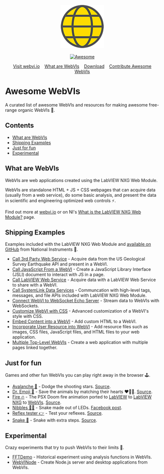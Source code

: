 <div align="center">
    <div>
        <!-- WebVI logo Copyright 2019 National Instruments -->
        <a href="https://www.webvi.io">
            <img width="140" height="140" src="assets/logo.png" alt="Awesome WebVIs">
        </a>
    </div>
    <br>
    <a href="https://awesome.re">
        <img src="https://awesome.re/badge-flat2.svg" alt="Awesome">
    </a>
    <br>
    <p align="center">
        <a href="https://www.webvi.io">Visit webvi.io</a>&nbsp;&nbsp;&nbsp;
        <a href="#what-are-webvis">What are WebVIs</a>&nbsp;&nbsp;&nbsp;
        <a href="https://www.ni.com/en-us/support/downloads/software-products/download.labview-nxg-web-module.html">Download</a>&nbsp;&nbsp;&nbsp;
        <a href="CONTRIBUTING.md">Contribute Awesome WebVIs</a>
    </p>
</div>

# Awesome WebVIs

A curated list of awesome WebVIs and resources for making awesome free-range organic WebVIs 🤘.

## Contents

- [What are WebVIs](#what-are-webvis)
- [Shipping Examples](#shipping-examples)
- [Just for fun](#just-for-fun)
- [Experimental](#experimental)

## What are WebVIs

WebVIs are web applications created using the LabVIEW NXG Web Module.

WebVIs are standalone HTML + JS + CSS webpages that can acquire data (usually from a web service), do some basic analysis, and present the data in scientific and engineering optimized web controls ⚡.

Find out more at [webvi.io](https://www.webvi.io) or on NI's [What is the LabVIEW NXG Web Module?](https://www.ni.com/en-us/shop/electronic-test-instrumentation/add-ons-for-electronic-test-and-instrumentation/what-is-labview-nxg-web-module.html) page.

## Shipping Examples

Examples included with the LabVIEW NXG Web Module and [available on GitHub](https://github.com/ni/webvi-examples) from National Instruments 🦅.

- [Call 3rd Party Web Service](https://github.com/ni/webvi-examples#call-3rd-party-web-service) - Acquire data from the US Geological Survey Earthquake API and present in a WebVI.
- [Call JavaScript From a WebVI](https://github.com/ni/webvi-examples#call-javascript-from-a-webvi) - Create a JavaScript Library Interface (JSLI) document to interact with JS in a page.
- [Call LabVIEW Web Service](https://github.com/ni/webvi-examples#call-labview-web-service) - Acquire data with a LabVIEW Web Service to share with a WebVI.
- [Call SystemLink Data Services](https://github.com/ni/webvi-examples#call-systemlink-data-services) - Communcation with high-level tags, messages, and file APIs included with LabVIEW NXG Web Module.
- [Connect WebVI to WebSocket Echo Server](https://github.com/ni/webvi-examples#connect-webvi-to-websocket-echo-server) - Stream data to WebVIs with WebSockets.
- [Customize WebVI with CSS](https://github.com/ni/webvi-examples#customize-webvi-with-css) - Advanced customization of a WebVI's style with CSS.
- [Embed Content into a WebVI](https://github.com/ni/webvi-examples#embed-content-into-a-webvi) - Add custom HTML to a WebVI.
- [Incorporate User Resource into WebVI](https://github.com/ni/webvi-examples#incorporate-user-resource-into-webvi) - Add resource files such as images, CSS files, JavaScript files, and HTML files to your web application.
- [Multiple Top-Level WebVIs](https://github.com/ni/webvi-examples#multiple-top-level-webvis) - Create a web application with multiple pages linked together.

## Just for fun

Games and other fun WebVIs you can play right away in the browser 🕹.

- [Avalanche 🌠](https://rajsite.github.io/webvi-experiments/Avalanche/) - Dodge the shooting stars. [Source](https://github.com/rajsite/webvi-experiments/tree/master/Arcade/Avalanche/nxg).
- [Dr. Emoji 💊](https://rajsite.github.io/webvi-experiments/DrEmoji/) - Save the animals by matching their hearts ❤💙💛. [Source](https://github.com/rajsite/webvi-experiments/tree/master/Arcade/DrEmoji/nxg).
- [Fire 🔥](https://rajsite.github.io/webvi-experiments/build/Fire/) - The PSX Doom fire animation ported to [LabVIEW](https://github.com/dataflowg/labview-psx-doom-fire) to [LabVIEW NXG](https://github.com/rajsite/webvi-experiments/tree/master/Arcade/Fire) to [WebVIs](https://github.com/rajsite/webvi-experiments/tree/master/Arcade/Fire). [Source](https://github.com/rajsite/webvi-experiments/tree/master/Arcade/Fire).
- [Nibbles 🐍💡](http://ccm-ee.com/Nibbles/Nibbles.html) - Snake made out of LEDs. [Facebook post](https://www.facebook.com/ccmelectronic/posts/1887095178035968).
- [Reflex tester 👉](https://rajsite.github.io/webvi-experiments/Reflex/) - Test your reflexes. [Source](https://github.com/rajsite/webvi-experiments/tree/master/Arcade/Reflex).
- [Snake 🐍](https://rajsite.github.io/webvi-experiments/Snake/) - Snake with extra steps. [Source](https://github.com/rajsite/webvi-experiments/tree/master/Arcade/Snake/nxg).

## Experimental

Crazy experiments that try to push WebVIs to their limits 🧪.

- [FFTDemo](http://bit.ly/FFTDemo) - Historical experiment using analysis functions in WebVIs.
- [WebVINode](https://github.com/rajsite/webvi-experiments/tree/master/WebVINode) - Create Node.js server and desktop applications from WebVIs.
